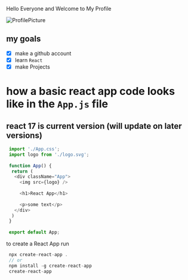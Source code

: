 Hello Everyone and Welcome to My Profile

![ProfilePicture](https://lh3.googleusercontent.com/ogw/ADGmqu9mhExYJV1LolgzwKnAUrIlEdjxBpMvJcpwbljL=s83-c-mo)

## my goals
- [x] make a github account
- [x] learn `React`
- [x] make Projects

# how a basic react app code looks like in the `App.js` file
## react 17 is current version (will update on later versions)

```js
 import './App.css';
 import logo from './logo.svg';
 
 function App() {
  return (
   <div className="App">
     <img src={logo} />
     
     <h1>React App</h1>
     
     <p>some text</p>
   </div>
  )
 }
 
 export default App;
```

to create a React App run

```js
 npx create-react-app .
 // or
 npm install -g create-react-app
 create-react-app
```
